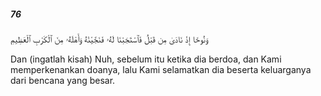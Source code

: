 ##### 76

<span class="ayah">وَنُوحًا إِذْ نَادَىٰ مِن قَبْلُ فَٱسْتَجَبْنَا لَهُۥ فَنَجَّيْنَٰهُ وَأَهْلَهُۥ مِنَ ٱلْكَرْبِ ٱلْعَظِيمِ</span>

<span class="ayah_translation">Dan (ingatlah kisah) Nuh, sebelum itu ketika dia berdoa, dan Kami memperkenankan doanya, lalu Kami selamatkan dia beserta keluarganya dari bencana yang besar.</span>
